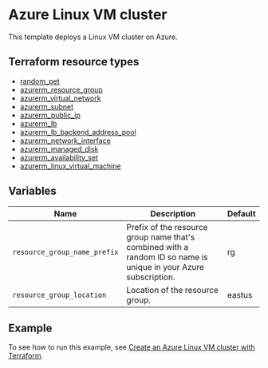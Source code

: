# Azure Linux VM cluster

This template deploys a Linux VM cluster on Azure.

## Terraform resource types

- [random_pet](https://registry.terraform.io/providers/hashicorp/random/latest/docs/resources/pet)
- [azurerm_resource_group](https://registry.terraform.io/providers/hashicorp/azurerm/latest/docs/resources/resource_group)
- [azurerm_virtual_network](https://registry.terraform.io/providers/hashicorp/azurerm/latest/docs/resources/virtual_network)
- [azurerm_subnet](https://registry.terraform.io/providers/hashicorp/azurerm/latest/docs/resources/subnet)
- [azurerm_public_ip](https://registry.terraform.io/providers/hashicorp/azurerm/latest/docs/resources/public_ip)
- [azurerm_lb](https://registry.terraform.io/providers/hashicorp/azurerm/latest/docs/resources/lb)
- [azurerm_lb_backend_address_pool](https://registry.terraform.io/providers/hashicorp/azurerm/latest/docs/resources/lb_backend_address_pool)
- [azurerm_network_interface](https://registry.terraform.io/providers/hashicorp/azurerm/latest/docs/resources/network_interface)
- [azurerm_managed_disk](https://registry.terraform.io/providers/hashicorp/azurerm/latest/docs/resources/managed_disk)
- [azurerm_availability_set](https://registry.terraform.io/providers/hashicorp/azurerm/latest/docs/resources/availability_set)
- [azurerm_linux_virtual_machine](https://registry.terraform.io/providers/hashicorp/azurerm/latest/docs/resources/linux_virtual_machine)

## Variables

| Name | Description | Default |
|-|-|-|
| `resource_group_name_prefix` | Prefix of the resource group name that's combined with a random ID so name is unique in your Azure subscription. | rg |
| `resource_group_location` | Location of the resource group. | eastus |

## Example

To see how to run this example, see [Create an Azure Linux VM cluster with Terraform](https://learn.microsoft.com/azure/developer/terraform/create-vm-cluster-with-infrastructure).
